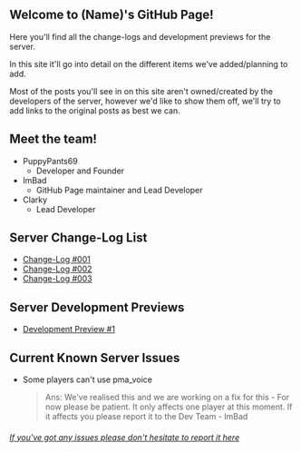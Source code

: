 ## Welcome to (Name)'s GitHub Page!

Here you'll find all the change-logs and development previews for the server.

In this site it'll go into detail on the different items we've added/planning to add.

Most of the posts you'll see in on this site aren't owned/created by the developers of the server, however we'd like to show them off, we'll try to add links to the original posts as best we can.


## Meet the team!

- PuppyPants69
    - Developer and Founder
- ImBad
    - GitHub Page maintainer and Lead Developer
- Clarky
    - Lead Developer




## Server Change-Log List

- [Change-Log #001](https://namedeveloper.github.io/-name-website//changelog01.html)
- [Change-Log #002](https://namedeveloper.github.io/-name-website//changelog02.html)
- [Change-Log #003](https://namedeveloper.github.io/-name-website//changelog03.html)

## Server Development Previews

- [Development Preview #1](https://namedeveloper.github.io/-name-website//devpreview01.html)

## Current Known Server Issues

- Some players can't use pma_voice 
    > Ans: We've realised this and we are working on a fix for this - For now please be patient. It only affects one player at this moment. If it affects you please report it to the Dev Team - ImBad

###### [If you've got any issues please don't hesitate to report it here](https://github.com/NameDeveloper/-name-website/issues/new)
